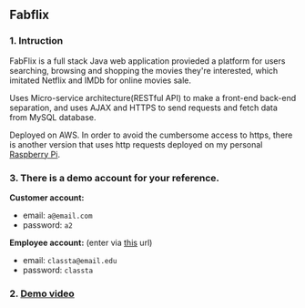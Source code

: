 ## Fabflix

### 1. Intruction

FabFlix is a full stack Java web application provieded a platform for users searching, browsing and shopping the movies they're interested, which imitated Netflix and IMDb for online movies sale.

Uses Micro-service architecture(RESTful API) to make a front-end back-end separation, and uses AJAX and HTTPS to send requests and fetch data from MySQL database. 

Deployed on AWS. In order to avoid the cumbersome access to https, there is another version that uses http requests deployed on my personal [Raspberry Pi](http://71.69.162.72:27373/fabflix/).

### 3. There is a demo account for your reference.

**Customer account:**
* email: `a@email.com`
* password: `a2`

**Employee account:** (enter via [this](http://71.69.162.72:27373/fabflix/_dashboard.html) url)
* email: `classta@email.edu`
* password: `classta`

### 2. [Demo video](https://youtu.be/cKRI9VabjFE)

